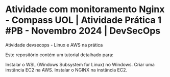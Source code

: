 # Atividade com monitoramento Nginx - Compass UOL | Atividade Prática 1 #PB - Novembro 2024 | DevSecOps
Atividade devsecops - Linux e AWS na prática

Este repositório contém um tutorial detalhado para:

Instalar o WSL (Windows Subsystem for Linux) no Windows.
Criar uma instância EC2 na AWS.
Instalar o NGINX na instância EC2.


